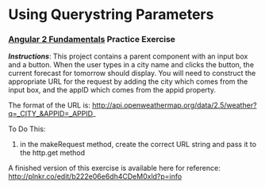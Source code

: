 # Using Querystring Parameters
### [Angular 2 Fundamentals]("https://app.pluralsight.com/courses/angular2-fundamentals") Practice Exercise


**_Instructions_**: This project contains a parent component with an input box
and a button. When the user types in a city name and clicks the button, the
current forecast for tomorrow should display. You will need to construct
the appropriate URL for the request by adding the city which comes 
from the input box, and the appID which comes from the appid property.

The format of the URL is:
http://api.openweathermap.org/data/2.5/weather?q=_CITY_&APPID=_APPID_


To Do This:

1. in the makeRequest method, create the correct URL string and pass it to the http.get method

A finished version of this exercise is available here for reference: http://plnkr.co/edit/b222e06e6dh4CDeM0xld?p=info
